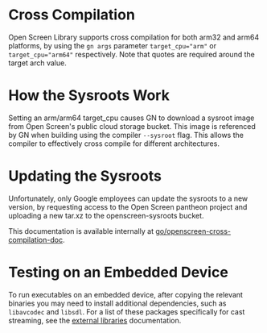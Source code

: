 # Cross Compilation

Open Screen Library supports cross compilation for both arm32 and arm64
platforms, by using the `gn args` parameter `target_cpu="arm"` or
`target_cpu="arm64"` respectively. Note that quotes are required around the
target arch value.

# How the Sysroots Work

Setting an arm/arm64 target_cpu causes GN to download a sysroot image from Open
Screen's public cloud storage bucket. This image is referenced by GN when
building using the compiler `--sysroot` flag. This allows the compiler to
effectively cross compile for different architectures.

# Updating the Sysroots

Unfortunately, only Google employees can update the sysroots to a new version,
by requesting access to the Open Screen pantheon project and uploading a new
tar.xz to the openscreen-sysroots bucket.

This documentation is available internally at
[go/openscreen-cross-compilation-doc](https://go/openscreen-cross-compilation-doc).

# Testing on an Embedded Device

To run executables on an embedded device, after copying the relevant binaries
you may need to install additional dependencies, such as `libavcodec` and
`libsdl`. For a list of these packages specifically for cast streaming, see the
[external libraries](../cast/streaming/external_libraries.md) documentation.
